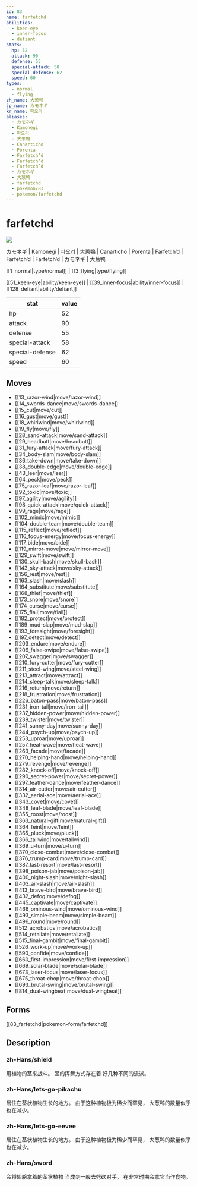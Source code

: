 ```yaml
---
id: 83
name: farfetchd
abilities:
  - keen-eye
  - inner-focus
  - defiant
stats:
  hp: 52
  attack: 90
  defense: 55
  special-attack: 58
  special-defense: 62
  speed: 60
types:
  - normal
  - flying
zh_name: 大葱鸭
jp_name: カモネギ
kr_name: 파오리
aliases:
  - カモネギ
  - Kamonegi
  - 파오리
  - 大蔥鴨
  - Canarticho
  - Porenta
  - Farfetch’d
  - Farfetch’d
  - Farfetch’d
  - カモネギ
  - 大葱鸭
  - farfetchd
  - pokemon/83
  - pokemon/farfetchd
---
```

# farfetchd

![](https://raw.githubusercontent.com/PokeAPI/sprites/master/sprites/pokemon/83.png)

カモネギ | Kamonegi | 파오리 | 大蔥鴨 | Canarticho | Porenta | Farfetch’d | Farfetch’d | Farfetch’d | カモネギ | 大葱鸭

[[1_normal|type/normal]] | [[3_flying|type/flying]]

[[51_keen-eye|ability/keen-eye]] | [[39_inner-focus|ability/inner-focus]] | [[128_defiant|ability/defiant]]

|stat|value|
|---|---|
|hp|52|
|attack|90|
|defense|55|
|special-attack|58|
|special-defense|62|
|speed|60|


## Moves

- [[13_razor-wind|move/razor-wind]]
- [[14_swords-dance|move/swords-dance]]
- [[15_cut|move/cut]]
- [[16_gust|move/gust]]
- [[18_whirlwind|move/whirlwind]]
- [[19_fly|move/fly]]
- [[28_sand-attack|move/sand-attack]]
- [[29_headbutt|move/headbutt]]
- [[31_fury-attack|move/fury-attack]]
- [[34_body-slam|move/body-slam]]
- [[36_take-down|move/take-down]]
- [[38_double-edge|move/double-edge]]
- [[43_leer|move/leer]]
- [[64_peck|move/peck]]
- [[75_razor-leaf|move/razor-leaf]]
- [[92_toxic|move/toxic]]
- [[97_agility|move/agility]]
- [[98_quick-attack|move/quick-attack]]
- [[99_rage|move/rage]]
- [[102_mimic|move/mimic]]
- [[104_double-team|move/double-team]]
- [[115_reflect|move/reflect]]
- [[116_focus-energy|move/focus-energy]]
- [[117_bide|move/bide]]
- [[119_mirror-move|move/mirror-move]]
- [[129_swift|move/swift]]
- [[130_skull-bash|move/skull-bash]]
- [[143_sky-attack|move/sky-attack]]
- [[156_rest|move/rest]]
- [[163_slash|move/slash]]
- [[164_substitute|move/substitute]]
- [[168_thief|move/thief]]
- [[173_snore|move/snore]]
- [[174_curse|move/curse]]
- [[175_flail|move/flail]]
- [[182_protect|move/protect]]
- [[189_mud-slap|move/mud-slap]]
- [[193_foresight|move/foresight]]
- [[197_detect|move/detect]]
- [[203_endure|move/endure]]
- [[206_false-swipe|move/false-swipe]]
- [[207_swagger|move/swagger]]
- [[210_fury-cutter|move/fury-cutter]]
- [[211_steel-wing|move/steel-wing]]
- [[213_attract|move/attract]]
- [[214_sleep-talk|move/sleep-talk]]
- [[216_return|move/return]]
- [[218_frustration|move/frustration]]
- [[226_baton-pass|move/baton-pass]]
- [[231_iron-tail|move/iron-tail]]
- [[237_hidden-power|move/hidden-power]]
- [[239_twister|move/twister]]
- [[241_sunny-day|move/sunny-day]]
- [[244_psych-up|move/psych-up]]
- [[253_uproar|move/uproar]]
- [[257_heat-wave|move/heat-wave]]
- [[263_facade|move/facade]]
- [[270_helping-hand|move/helping-hand]]
- [[279_revenge|move/revenge]]
- [[282_knock-off|move/knock-off]]
- [[290_secret-power|move/secret-power]]
- [[297_feather-dance|move/feather-dance]]
- [[314_air-cutter|move/air-cutter]]
- [[332_aerial-ace|move/aerial-ace]]
- [[343_covet|move/covet]]
- [[348_leaf-blade|move/leaf-blade]]
- [[355_roost|move/roost]]
- [[363_natural-gift|move/natural-gift]]
- [[364_feint|move/feint]]
- [[365_pluck|move/pluck]]
- [[366_tailwind|move/tailwind]]
- [[369_u-turn|move/u-turn]]
- [[370_close-combat|move/close-combat]]
- [[376_trump-card|move/trump-card]]
- [[387_last-resort|move/last-resort]]
- [[398_poison-jab|move/poison-jab]]
- [[400_night-slash|move/night-slash]]
- [[403_air-slash|move/air-slash]]
- [[413_brave-bird|move/brave-bird]]
- [[432_defog|move/defog]]
- [[445_captivate|move/captivate]]
- [[466_ominous-wind|move/ominous-wind]]
- [[493_simple-beam|move/simple-beam]]
- [[496_round|move/round]]
- [[512_acrobatics|move/acrobatics]]
- [[514_retaliate|move/retaliate]]
- [[515_final-gambit|move/final-gambit]]
- [[526_work-up|move/work-up]]
- [[590_confide|move/confide]]
- [[660_first-impression|move/first-impression]]
- [[669_solar-blade|move/solar-blade]]
- [[673_laser-focus|move/laser-focus]]
- [[675_throat-chop|move/throat-chop]]
- [[693_brutal-swing|move/brutal-swing]]
- [[814_dual-wingbeat|move/dual-wingbeat]]

## Forms



[[83_farfetchd|pokemon-form/farfetchd]]

## Description

### zh-Hans/shield

用植物的茎来战斗。
茎的挥舞方式存在着
好几种不同的流派。

### zh-Hans/lets-go-pikachu

居住在茎状植物生长的地方。
由于这种植物极为稀少而罕见，
大葱鸭的数量似乎也在减少。

### zh-Hans/lets-go-eevee

居住在茎状植物生长的地方。
由于这种植物极为稀少而罕见，
大葱鸭的数量似乎也在减少。

### zh-Hans/sword

会将翅膀拿着的茎状植物
当成剑一般去劈砍对手。
在非常时期会拿它当作食物。

